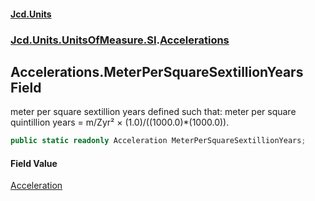 #### [Jcd.Units](index 'index')
### [Jcd.Units.UnitsOfMeasure.SI](Jcd.Units.UnitsOfMeasure.SI 'Jcd.Units.UnitsOfMeasure.SI').[Accelerations](Accelerations 'Jcd.Units.UnitsOfMeasure.SI.Accelerations')

## Accelerations.MeterPerSquareSextillionYears Field

meter per square sextillion years defined such that: meter per square quintillion years = m/Zyr² ×
(1.0)/((1000.0)*(1000.0)).

```csharp
public static readonly Acceleration MeterPerSquareSextillionYears;
```

#### Field Value
[Acceleration](Acceleration 'Jcd.Units.UnitTypes.Acceleration')